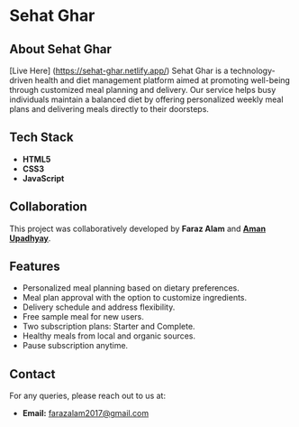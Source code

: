 # Sehat Ghar

## About Sehat Ghar

[Live Here] (https://sehat-ghar.netlify.app/)
Sehat Ghar is a technology-driven health and diet management platform aimed at promoting well-being through customized meal planning and delivery. Our service helps busy individuals maintain a balanced diet by offering personalized weekly meal plans and delivering meals directly to their doorsteps.

## Tech Stack

- **HTML5**
- **CSS3**
- **JavaScript**

## Collaboration

This project was collaboratively developed by **Faraz Alam** and **[Aman Upadhyay](https://github.com/AmanxUpadhyay)**.

## Features

- Personalized meal planning based on dietary preferences.
- Meal plan approval with the option to customize ingredients.
- Delivery schedule and address flexibility.
- Free sample meal for new users.
- Two subscription plans: Starter and Complete.
- Healthy meals from local and organic sources.
- Pause subscription anytime.

## Contact

For any queries, please reach out to us at:

- **Email:** farazalam2017@gmail.com
